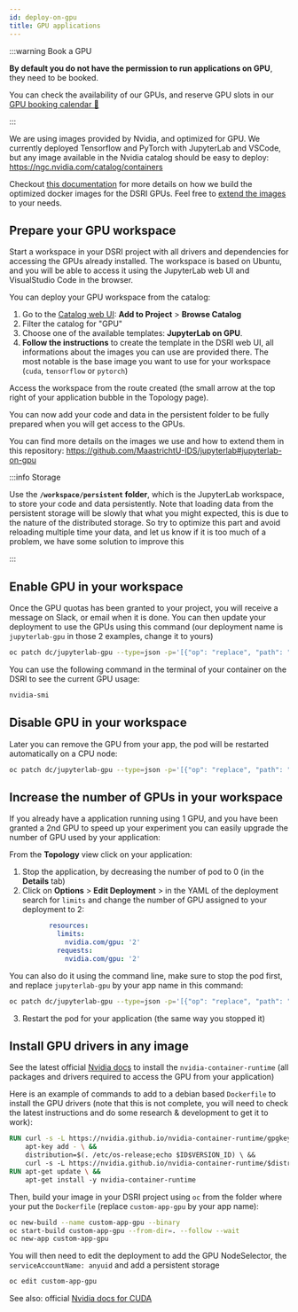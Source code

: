 ```yaml
---
id: deploy-on-gpu
title: GPU applications
---
```



:::warning Book a GPU

**By default you do not have the permission to run applications on GPU**, they need to be booked.

You can check the availability of our GPUs, and reserve GPU slots in our [GPU booking calendar 📅](/gpu-booking)

:::

We are using images provided by Nvidia, and optimized for GPU. We currently deployed Tensorflow and PyTorch with JupyterLab and VSCode, but any image available in the Nvidia catalog should be easy to deploy: https://ngc.nvidia.com/catalog/containers

Checkout [this documentation](https://github.com/MaastrichtU-IDS/jupyterlab#jupyterlab-on-gpu) for more details on how we build the optimized docker images for the DSRI GPUs. Feel free to [extend the images](https://github.com/MaastrichtU-IDS/jupyterlab#extend-an-image) to your needs.

## Prepare your GPU workspace

Start a workspace in your DSRI project with all drivers and dependencies for accessing the GPUs already installed. The workspace is based on Ubuntu, and you will be able to access it using the JupyterLab web UI and VisualStudio Code in the browser.

You can deploy your GPU workspace from the catalog:

1. Go to the [Catalog web UI](https://console-openshift-console.apps.dsri2.unimaas.nl/catalog): **Add to Project** > **Browse Catalog**
2. Filter the catalog for  "GPU"
3. Choose one of the available templates: **JupyterLab on GPU**.
4. **Follow the instructions** to create the template in the DSRI web UI, all informations about the images you can use are provided there. The most notable is the base image you want to use for your workspace (`cuda`, `tensorflow` or `pytorch`)

Access the workspace from the route created (the small arrow at the top right of your application bubble in the Topology page).

You can now add your code and data in the persistent folder to be fully prepared when you will get access to the GPUs.

You can find more details on the images we use and how to extend them in this repository: https://github.com/MaastrichtU-IDS/jupyterlab#jupyterlab-on-gpu

:::info Storage

Use the **`/workspace/persistent` folder**, which is the JupyterLab workspace, to store your code and data persistently. Note that loading data from the persistent storage will be slowly that what you might expected, this is due to the nature of the distributed storage. So try to optimize this part and avoid reloading multiple time your data, and let us know if it is too much of a problem, we have some solution to improve this

:::

## Enable GPU in your workspace

Once the GPU quotas has been granted to your project, you will receive a message on Slack, or email when it is done. You can then update your deployment to use the GPUs using this command (our deployment name is `jupyterlab-gpu` in those 2 examples, change it to yours)

```bash
oc patch dc/jupyterlab-gpu --type=json -p='[{"op": "replace", "path": "/spec/template/spec/containers/0/resources", "value": {"requests": {"nvidia.com/gpu": 1}, "limits": {"nvidia.com/gpu": 1}}}]'
```

You can use the following command in the terminal of your container on the DSRI to see the current GPU usage:

```bash
nvidia-smi
```

## Disable GPU in your workspace

Later you can remove the GPU from your app, the pod will be restarted automatically on a CPU node:

```bash
oc patch dc/jupyterlab-gpu --type=json -p='[{"op": "replace", "path": "/spec/template/spec/containers/0/resources", "value": {}}]'
```

<!--
### TensorBoard logs visualization

When using Tensorflow, you can try to use [**TensorBoard 📈**](https://www.tensorflow.org/tensorboard) to explore your machine learning runs. It should be already pre-installed in our JupyterLab for GPU templates.

Follow the usual process to run tensorboard: https://www.tensorflow.org/tensorboard/get_started

1. Add the tensorboard callback to your `model.fit()` function
2. Then start Tensorboard in the terminal with `tensorboard --logdir logs` (change the directory depending on where the logs of your runs are stored), it should tell you that tensorboard as been started on port 6006
3. At this point you should be able to open the Tensorboard view from the JupyterLab welcome page
-->

## Increase the number of GPUs in your workspace

If you already have a application running using 1 GPU, and you have been granted a 2nd GPU to speed up your experiment you can easily upgrade the number of GPU used by your application:

From the **Topology** view click on your application:

1. Stop the application, by decreasing the number of pod to 0 (in the **Details** tab)
2. Click on **Options** > **Edit Deployment** > in the YAML of the deployment search for `limits` and change the number of GPU assigned to your deployment to 2:

```yaml
          resources:
            limits:
              nvidia.com/gpu: '2'
            requests:
              nvidia.com/gpu: '2'
```

You can also do it using the command line, make sure to stop the pod first, and replace `jupyterlab-gpu` by your app name in this command:

```bash
oc patch dc/jupyterlab-gpu --type=json -p='[{"op": "replace", "path": "/spec/template/spec/containers/0/resources", "value": {"requests": {"nvidia.com/gpu": 2}, "limits": {"nvidia.com/gpu": 2}}}]'
```

3. Restart the pod for your application (the same way you stopped it)

## Install GPU drivers in any image

See the latest official [Nvidia docs](https://nvidia.github.io/nvidia-container-runtime) to install the `nvidia-container-runtime` (all packages and drivers required to access the GPU from your application)

Here is an example of commands to add to a debian based `Dockerfile` to install the GPU drivers (note that this is not complete, you will need to check the latest instructions and do some research & development to get it to work):

```dockerfile
RUN curl -s -L https://nvidia.github.io/nvidia-container-runtime/gpgkey | \
    apt-key add - \ &&
    distribution=$(. /etc/os-release;echo $ID$VERSION_ID) \ &&
    curl -s -L https://nvidia.github.io/nvidia-container-runtime/$distribution/nvidia-container-runtime.list | 
RUN apt-get update \ &&
    apt-get install -y nvidia-container-runtime
```

Then, build your image in your DSRI project using `oc` from the folder where your put the `Dockerfile` (replace `custom-app-gpu` by your app name):

```bash
oc new-build --name custom-app-gpu --binary
oc start-build custom-app-gpu --from-dir=. --follow --wait
oc new-app custom-app-gpu
```

You will then need to edit the deployment to add the GPU NodeSelector, the `serviceAccountName: anyuid` and add a persistent storage

```bash
oc edit custom-app-gpu
```

See also: official [Nvidia docs for CUDA]( https://docs.nvidia.com/cuda/cuda-installation-guide-linux/index.html#debian-installation)
